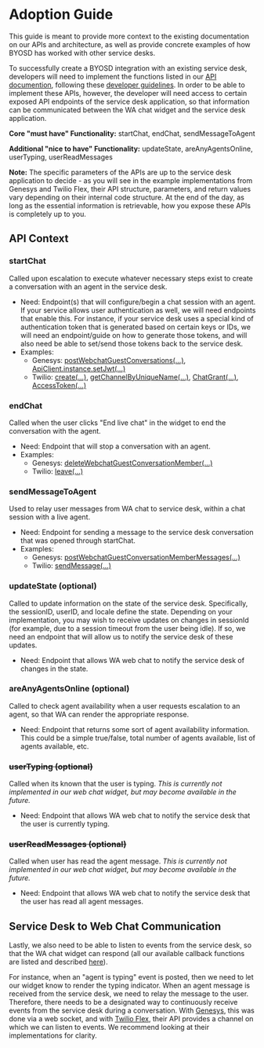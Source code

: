 # Adoption Guide
This guide is meant to provide more context to the existing documentation on our APIs and architecture, as well as provide concrete examples of how BYOSD has worked with other service desks.

To successfully create a BYOSD integration with an existing service desk, developers will need to implement the functions listed in our [API documention](./docs/API.md), following these [developer guidelines](./docs/STEPS.md). In order to be able to implement these APIs, however, the developer will need access to certain exposed API endpoints of the service desk application, so that information can be communicated between the WA chat widget and the service desk application.

**Core "must have" Functionality:** startChat, endChat, sendMessageToAgent

**Additional "nice to have" Functionality:** updateState, areAnyAgentsOnline, userTyping, userReadMessages

**Note:** The specific parameters of the APIs are up to the service desk application to decide - as you will see in the example implementations from Genesys and Twilio Flex, their API structure, parameters, and return values vary depending on their internal code structure. At the end of the day, as long as the essential information is retrievable, how you expose these APIs is completely up to you.

## API Context
### startChat
Called upon escalation to execute whatever necessary steps exist to create a conversation with an agent in the service desk.
- Need: Endpoint(s) that will configure/begin a chat session with an agent. If your service allows user authentication as well, we will need endpoints that enable this. For instance, if your service desk uses a special kind of authentication token that is generated based on certain keys or IDs, we will need an endpoint/guide on how to generate those tokens, and will also need be able to set/send those tokens back to the service desk.
- Examples:
   * Genesys: [postWebchatGuestConversations(...)](https://developer.mypurecloud.com/api/rest/client-libraries/javascript-guest/WebChatApi.html#createwebchatconversationresponse_postwebchatguestconversations_body_), [ApiClient.instance.setJwt(...)](https://developer.mypurecloud.com/api/rest/client-libraries/javascript/#authentication)
   * Twilio: [create(...)](https://www.twilio.com/docs/flex/developer/messaging/api/chat-channel?code-sample=code-create-channel&code-language=Java&code-sdk-version=8.x), [getChannelByUniqueName(...)](./src/serviceDesks/twilio/twilioFlex.ts#L64), [ChatGrant(...)](./src/middleware/flex/src/routes/auth.ts#L60), [AccessToken(...)](./src/middleware/flex/src/routes/auth.ts#L67)

### endChat
Called when the user clicks "End live chat" in the widget to end the conversation with the agent.
- Need: Endpoint that will stop a conversation with an agent.
- Examples:
   * Genesys: [deleteWebchatGuestConversationMember(...)](https://developer.mypurecloud.com/api/rest/client-libraries/javascript-guest/WebChatApi.html#deleteWebchatGuestConversationMember)
   * Twilio: [leave(...)](./src/serviceDesks/twilio/twilioFlex.ts#L176)

### sendMessageToAgent
Used to relay user messages from WA chat to service desk, within a chat session with a live agent.
- Need: Endpoint for sending a message to the service desk conversation that was opened through startChat.
- Examples:
   * Genesys: [postWebchatGuestConversationMemberMessages(...)](https://developer.mypurecloud.com/api/rest/client-libraries/javascript-guest/WebChatApi.html#webchatmessage_postwebchatguestconversationmembermessages_conversationid__memberid__body_)
   * Twilio: [sendMessage(...)](./src/serviceDesks/twilio/twilioFlex.ts#L195)

### updateState (optional)
Called to update information on the state of the service desk. Specifically, the sessionID, userID, and locale define the state. Depending on your implementation, you may wish to receive updates on changes in sessionId (for example, due to a session timeout from the user being idle). If so, we need an endpoint that will allow us to notify the service desk of these updates. 
- Need: Endpoint that allows WA web chat to notify the service desk of changes in the state.

### areAnyAgentsOnline (optional)
Called to check agent availability when a user requests escalation to an agent, so that WA can render the appropriate response.
- Need: Endpoint that returns some sort of agent availability information. This could be a simple true/false, total number of agents available, list of agents available, etc.

### ~~userTyping (optional)~~
Called when its known that the user is typing. _This is currently not implemented in our web chat widget, but may become available in the future._
- Need: Endpoint that allows WA web chat to notify the service desk that the user is currently typing.

### ~~userReadMessages (optional)~~
Called when user has read the agent message. _This is currently not implemented in our web chat widget, but may become available in the future._
- Need: Endpoint that allows WA web chat to notify the service desk that the user has read all agent messages.

## Service Desk to Web Chat Communication
Lastly, we also need to be able to listen to events from the service desk, so that the WA chat widget can respond (all our available callback functions are listed and described [here](./docs/API.md#service-desk-to-web-chat-communication)). 

For instance, when an "agent is typing" event is posted, then we need to let our widget know to render the typing indicator. When an agent message is received from the service desk, we need to relay the message to the user. Therefore, there needs to be a designated way to continuously receive events from the service desk during a conversation. With [Genesys](./src/serviceDesks/genesys/genesysServiceDesk.ts), this was done via a web socket, and with [Twilio Flex](./src/serviceDesks/twilio/twilioFlex.ts), their API provides a channel on which we can listen to events. We recommend looking at their implementations for clarity.
